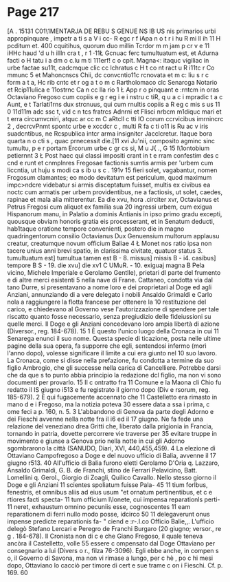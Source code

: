 # Page 217

[A . 15131 C01\1MENTARJA DE REBU S GENUE NS IB US nis primarios urbi appropinquare , impetr a ti s a V i cc- R egc r f iApa n o t r i hu R mi ll ih 11 H pcditum et. 400 cquitihus, quorum duo millin Tcrdor m m jam p cr v e 11 iHHc haud 'd u h illln cra t , r 1 ·11Ł Gcnuac ferc tumultuatum est, et Adurna facti o H tatu i a dm o c.lu m ti 111erf! c o cpit. Magna<: itaquc vigiliac in urbe factae su11t, cadcmque clic cc lchratus c H t co nt ract u R i11tc r Co mmunc 5 et Mahoncnscs Chii, dc convcntio11c rcnovata et m c: liu s r c form a t a, Hc rib cntc et r og a t o m c Rartholomaco clc Senarcga Notario et Rcip11ulica e 11ostrnc Ca n cc lla rio 1 Ł App r o pinquant e :rntcm in oras Octaviano Fregoso cum copiis e g r eg i e i nstru c tiR, q u a c i mpradic t a c Aunt, e t Tarlati1rns dux strcnuus, qui cum rnultis copiis a R eg c mis s us 11 0 11d11m adc ssc t, vid c n tcs fratrcs Adnrni et Flisci nrbcm m1diquc mari et t erra circumvcniri, atquc ar cc m C aRtcll c tti IO corum ccrvicibus imrnincrc 2 , decrcvPnmt spontc urbe e xccdcr c , multi R fa c ti o11 is Ru ac v iris suadcntibus, ne Rcspublica intcr arma insignitcr Jacclcretur. Itaque bora quarta n o cti s , quac prnecessit die.[11 xvi Ju'nii, composito agminc sinc tumultu, p e r portam Ercorum urbe c gr cs si, M u J{ ., G 15 l\1ontobium petiernnt 3 Ł Post haec qui classi impositi crant in t e rram confestim des c cnd e runt et cnmplnres Fregosae factionis sumtis armis per 'urbem cum Iiccntia, ut huju s modi ca s ib u s c . 191v 15 fieri solet, vagabantur, nomen Frcgosum clamantes; eo modo devitatum est periculum, quod maximum impc>ndcre videbatur si armis disceptatum fuisset, multis ex civibus ea noctc cum armatis per urbem providentibus, ne a factiosis, ut solet, caedes, rapinae et mala alia mitterentur. Ea die xvu, hora .circiter xvr, Octavianus et Petrus Fregosi cum aliquot ex familia sua 20 ingressi urbem, cum exigua Hispanorum manu, in Palatio a dominis Antianis in ipso primo gradu excepti, quousque obviam honoris gratia eis processerant, et in Senatum deducti, hab1taque oratione tempore convenienti, postero die in magno quadringentorum consilio Octavianus Dux Genuensium multorum applausu creatur, creatumque novum officium Baliae 4 Ł Monet nos ratio ipsa non tacere unius anni brevi spatio, in clarissima civitate, quatuor status 3. tumultuatum est] tumultua tamen est B - 8. missus] missis B - i4. casibus] tempore B S - 19. die xvu] die xv1 C UMuR. - 10. exiguaj magna B Pela vicino, Michele Imperiale e Gerolamo Gentlle), prietari dl parte del frumento e di altre merci esistenti 5 nella nave di Frane. Cattaneo, condotta via dal tano Durre, si presentavano a nome loro e dei proprietari al Doge ed agli Anziani, annunziando di a vere delegato i nobili Ansaldo Grimaldi e Carlo nola a raggiungere la flotta francese per ottenere la 10 restituzione del carico, e chiedevano al Governo vese l'autorizzazione di spendere per tale riscatto quanto fosse necessario, senza pregiudizio delle fideiussioni su quelle merci. Il Doge e gli Anziani concedevano loro ampia libertà di azione (Diversor., reg. 184-678). 15 1 È questo l'unico luogo della Cronaca in cui 11 Senarega enunci il suo nome. Questa specie di ticazione, posta nelle ultime pagine della sua opera, fa supporre che egli, sentendosi infermo (morì l'anno dopo), volesse significare il limite a cui era giunto nel 10 suo lavoro. La Cronaca, come si disse nella prefazione, fu condotta a termine da suo figlio Ambrogio, che gli successe nella carica di Cancelliere. Potrebbe darsi che da que s to punto abbia principio la redazione dcl figlio, ma non vi sono documenti per provarlo. 15 Il c ontratto fra 11 Comune e la Maona cli Chio fu redatto il IS giugno i513 e fu registrato il giorno dopo (Div e rsorum, reg. 185-679). 2 È qui fugacemente accennato che 11 Castelletto era rimasto in mano d e i Fregoso, ma la notizia poteva 30 essere data a ssa i prima, c ome feci a p. 160, n. 5. 3 L'abbandono di Genova da parte degli Adorno e dei Fieschi avvenne nella notte fra il i6 ed il 17 giugno. Ne fa fede una relazione del veneziano drea Gritti che, liberato dalla prigionia in Francia, tornando in patria, dovette percorrere vie traverse per 35 evitare truppe in movimento e giunse a Genova prio nella notte in cui gli Adorno sgombrarono la città (SANUDO, Diari, XVI, 440,455,459). 4 La elezione di Ottaviano Campofregoso a Doge e del nuovo ufficio di Balia, avvenne il 17 giugno r513. 40 All'ufficio di Balia furono eletti Gerolamo D'Oria q. Lazzaro, Ansaldo Grimaldi, G. B. de Franchi, stino de Ferrari Pelavicino, Batt. Lomellini q. Gerol., Giorgio di Zoagli, Quilico Cavallo. Nello stesso giorno il Doge e gli Anziani 11 scientes spoliatum fuisse Pala- 45 11 tium forlbus, fenestris, et omnibus aliis ad eius usum "et ornatum pertinentibus, et c e rtiores facti specta- 11 tum officium l\Ionete, cui impensa reparationls perti- 11 neret, exhaustum omnino pecuniis esse, cognoscentes 11 eam reparationem di ferri nullo modo posse, idcirco 50 11 delegaverunt onus impense predicte reparationis fa- " ciend e :r-.I.co Officio Balie,,. L'ufficio delegò Stefano Lercari e Peregro de Franchi Burgaro (20 giugno; versor., re g . 184-678). Il Cronista non di c e che Giano Fregoso, il quale teneva ancòra il Castelletto, volle 55 essere c ompensato dal Doge Ottaviano per consegnarlo a lui (Divers o r., filza 76-3096). Egli ebbe anche, in compen s o, il Governo di Savona, ma non vi rimase a lungo, per c hè , po c hi mesi dopo, Ottaviano lo cacciò per timore di cert e sue trame c on i Fieschi. Cf. p. 169. 60